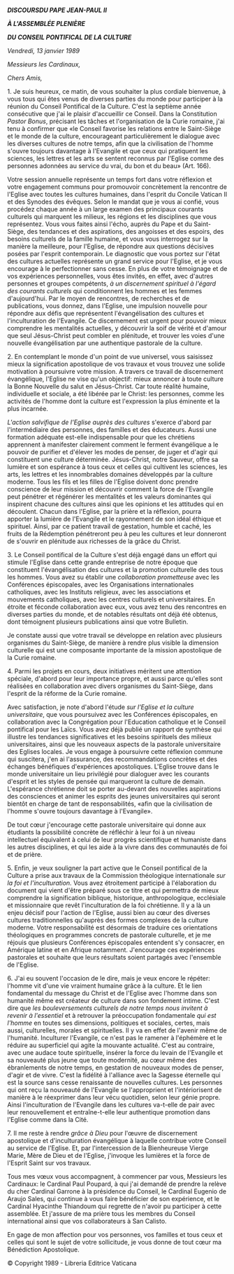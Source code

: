 ***DISCOURS******DU PAPE JEAN-PAUL II***

***À L'ASSEMBLÉE PLENIÈRE***

***DU CONSEIL PONTIFICAL DE LA CULTURE***

*Vendredi, 13 janvier 1989*

*Messieurs les Cardinaux,*

*Chers Amis,*

1\. Je suis heureux, ce matin, de vous souhaiter la plus cordiale bienvenue, à vous tous qui êtes venus de diverses parties du monde pour participer à la réunion du Conseil Pontifical de la Culture. C'est la septième année consécutive que j'ai le plaisir d'accueillir ce Conseil. Dans la Constitution *Pastor Bonus*, précisant les tâches et l'organisation de la Curie romaine, j'ai tenu à confirmer que «le Conseil favorise les relations entre le Saint-Siège et le monde de la culture, encourageant particulièrement le dialogue avec les diverses cultures de notre temps, afin que la civilisation de l'homme s'ouvre toujours davantage à l'Evangile et que ceux qui pratiquent les sciences, les lettres et les arts se sentent reconnus par l'Eglise comme des personnes adonnées au service du vrai, du bon et du beau» (Art. 166).

Votre session annuelle représente un temps fort dans votre réflexion et votre engagement communs pour promouvoir concrètement la rencontre de l'Eglise avec toutes les cultures humaines, dans l'esprit du Concile Vatican II et des Synodes des évêques. Selon le mandat que je vous ai confié, vous procédez chaque année à un large examen des principaux courants culturels qui marquent les milieux, les régions et les disciplines que vous représentez. Vous vous faites ainsi l'écho, auprès du Pape et du Saint-Siège, des tendances et des aspirations, des angoisses et des espoirs, des besoins culturels de la famille humaine, et vous vous interrogez sur la manière la meilleure, pour l'Eglise, de répondre aux questions décisives posées par l'esprit contemporain. Le diagnostic que vous portez sur l'état des cultures actuelles représente un grand service pour l'Eglise, et je vous encourage à le perfectionner sans cesse. En plus de votre témoignage et de vos expériences personnelles, vous êtes invités, en effet, avec d'autres personnes et groupes compétents, *à un discernement spirituel à l'égard des courants culturels* qui conditionnent les hommes et les femmes d'aujourd'hui. Par le moyen de rencontres, de recherches et de publications, vous donnez, dans l'Eglise, une impulsion nouvelle pour répondre aux défis que représentent l'évangélisation des cultures et l'inculturation de l'Evangile. Ce discernement est urgent pour pouvoir mieux comprendre les mentalités actuelles, y découvrir la soif de vérité et d'amour que seul Jésus-Christ peut combler en plénitude, et trouver les voies d'une nouvelle évangélisation par une authentique pastorale de la culture.

2\. En contemplant le monde d'un point de vue universel, vous saisissez mieux la signification apostolique de vos travaux et vous trouvez une solide motivation à poursuivre votre mission. A travers ce travail de discernement évangélique, l'Eglise ne vise qu'un objectif: mieux annoncer à toute culture la Bonne Nouvelle du salut en Jésus-Christ. Car toute réalité humaine, individuelle et sociale, a été libérée par le Christ: les personnes, comme les activités de l'homme dont la culture est l'expression la plus éminente et la plus incarnée.

*L'action salvifique de l'Eglise auprès des cultures* s'exerce d'abord par l'intermédiaire des personnes, des familles et des éducateurs. Aussi une formation adéquate est-elle indispensable pour que les chrétiens apprennent à manifester clairement comment le ferment évangélique a le pouvoir de purifier et d'élever les modes de penser, de juger et d'agir qui constituent une culture déterminée. Jésus-Christ, notre Sauveur, offre sa lumière et son espérance à tous ceux et celles qui cultivent les sciences, les arts, les lettres et les innombrables domaines développés par la culture moderne. Tous les fils et les filles de l'Eglise doivent donc prendre conscience de leur mission et découvrir comment la force de l'Evangile peut pénétrer et régénérer les mentalités et les valeurs dominantes qui inspirent chacune des cultures ainsi que les opinions et les attitudes qui en découlent. Chacun dans l'Eglise, par la prière et la réflexion, pourra apporter la lumière de l'Evangile et le rayonnement de son idéal éthique et spirituel. Ainsi, par ce patient travail de gestation, humble et caché, les fruits de la Rédemption pénétreront peu à peu les cultures et leur donneront de s'ouvrir en plénitude aux richesses de la grâce du Christ.

3\. Le Conseil pontifical de la Culture s'est déjà engagé dans un effort qui stimule l'Eglise dans cette grande entreprise de notre époque que constituent l'évangélisation des cultures et la promotion culturelle des tous les hommes. Vous avez su établir une *collaboration prometteuse* avec les Conférences épiscopales, avec les Organisations internationales catholiques, avec les Instituts religieux, avec les associations et mouvements catholiques, avec les centres culturels et universitaires. En étroite et féconde collaboration avec eux, vous avez tenu des rencontres en diverses parties du monde, et de notables résultats ont déjà été obtenus, dont témoignent plusieurs publications ainsi que votre Bulletin.

Je constate aussi que votre travail se développe en relation avec plusieurs organismes du Saint-Siège, de manière à rendre plus visible la dimension culturelle qui est une composante importante de la mission apostolique de la Curie romaine.

4\. Parmi les projets en cours, deux initiatives méritent une attention spéciale, d'abord pour leur importance propre, et aussi parce qu'elles sont réalisées en collaboration avec divers organismes du Saint-Siège, dans l'esprit de la réforme de la Curie romaine.

Avec satisfaction, je note d'abord l'étude *sur l'Eglise et la culture universitaire*, que vous poursuivez avec les Conférences épiscopales, en collaboration avec la Congrégation pour l'Education catholique et le Conseil pontifical pour les Laïcs. Vous avez déjà publié un rapport de synthèse qui illustre les tendances significatives et les besoins spirituels des milieux universitaires, ainsi que les nouveaux aspects de la pastorale universitaire des Eglises locales. Je vous engage à poursuivre cette réflexion commune qui suscitera, j'en ai l'assurance, des recommandations concrètes et des échanges bénéfiques d'expériences apostoliques. L'Eglise trouve dans le monde universitaire un lieu privilégié pour dialoguer avec les courants d'esprit et les styles de pensée qui marqueront la culture de demain. L'espérance chrétienne doit se porter au-devant des nouvelles aspirations des consciences et animer les esprits des jeunes universitaires qui seront bientôt en charge de tant de responsabilités, «afin que la civilisation de l'homme s'ouvre toujours davantage à l'Evangile».

De tout cœur j'encourage cette pastorale universitaire qui donne aux étudiants la possibilité concrète de réfléchir à leur foi à un niveau intellectuel équivalent à celui de leur progrès scientifique et humaniste dans les autres disciplines, et qui les aide à la vivre dans des communautés de foi et de prière.

5\. Enfin, je veux souligner la part active que le Conseil pontifical de la Culture a prise aux travaux de la Commission théologique internationale *sur la foi et l'inculturation.* Vous avez étroitement participé à l'élaboration du document qui vient d'être préparé sous ce titre et qui permettra de mieux comprendre la signification biblique, historique, anthropologique, ecclésiale et missionnaire que revêt l'inculturation de la foi chrétienne. Il y a là un enjeu décisif pour l'action de l'Eglise, aussi bien au cœur des diverses cultures traditionnelles qu'auprès des formes complexes de la culture moderne. Votre responsabilité est désormais de traduire ces orientations théologiques en programmes concrets de pastorale culturelle, et je me réjouis que plusieurs Conférences épiscopales entendent s'y consacrer, en Amérique latine et en Afrique notamment. J'encourage ces expériences pastorales et souhaite que leurs résultats soient partagés avec l'ensemble de l'Eglise.

6\. J'ai eu souvent l'occasion de le dire, mais je veux encore le répéter: l'homme vit d'une vie vraiment humaine grâce à la culture. Et le lien fondamental du message du Christ et de l'Eglise avec l'homme dans son humanité même est créateur de culture dans son fondement intime. C'est dire que *les bouleversements culturels de notre temps nous invitent à revenir à l'essentiel* et à retrouver la préoccupation fondamentale *qui est l'homme* en toutes ses dimensions, politiques et sociales, certes, mais aussi, culturelles, morales et spirituelles. Il y va en effet de l'avenir même de l'humanité. Inculturer l'Evangile, ce n'est pas le ramener à l'éphémère et le réduire au superficiel qui agite la mouvante actualité. C'est au contraire, avec une audace toute spirituelle, insérer la force du levain de l'Evangile et sa nouveauté plus jeune que toute modernité, au cœur même des ébranlements de notre temps, en gestation de nouveaux modes de penser, d'agir et de vivre. C'est la fidélité à l'alliance avec la Sagesse éternelle qui est la source sans cesse renaissante de nouvelles cultures. Les personnes qui ont reçu la nouveauté de l'Evangile se l'approprient et l'intériorisent de manière à le réexprimer dans leur vécu quotidien, selon leur génie propre. Ainsi l'inculturation de l'Evangile dans les cultures va-t-elle de pair avec leur renouvellement et entraîne-t-elle leur authentique promotion dans l'Eglise comme dans la Cité.

7\. Il me reste à rendre *grâce à Dieu* pour l'œuvre de discernement apostolique et d'inculturation évangélique à laquelle contribue votre Conseil au service de l'Eglise. Et, par l'intercession de la Bienheureuse Vierge Marie, Mère de Dieu et de l'Eglise, j'invoque les lumières et la force de l'Esprit Saint sur vos travaux.

Tous mes vœux vous accompagnent, à commencer par vous, Messieurs les Cardinaux: le Cardinal Paul Poupard, à qui j'ai demandé de prendre la relève du cher Cardinal Garrone à la présidence du Conseil, le Cardinal Eugenio de Araujo Sales, qui continue à vous faire bénéficier de son expérience, et le Cardinal Hyacinthe Thiandoum qui regrette de n'avoir pu participer à cette assemblée. Et j'assure de ma prière tous les membres du Conseil international ainsi que vos collaborateurs à San Calisto.

En gage de mon affection pour vos personnes, vos familles et tous ceux et celles qui sont le sujet de votre sollicitude, je vous donne de tout cœur ma Bénédiction Apostolique.

© Copyright 1989 - Libreria Editrice Vaticana